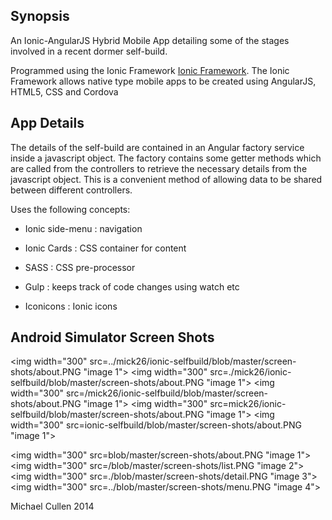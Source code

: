 ## Synopsis

An Ionic-AngularJS Hybrid Mobile App detailing some of the stages involved in a recent dormer self-build.

Programmed using the Ionic Framework [Ionic Framework](http://ionicframework.com/).
The Ionic Framework allows native type mobile apps to be created using AngularJS, HTML5, CSS and Cordova


## App Details

The details of the self-build are contained in an Angular factory service inside a javascript object. The factory contains some getter methods which are called from the controllers to retrieve the necessary details from the javascript object. This is a convenient method of allowing data to be shared between different controllers.


Uses the following concepts:

* Ionic side-menu : navigation

* Ionic Cards : CSS container for content

* SASS : CSS pre-processor

* Gulp : keeps track of code changes using watch etc

* Iconicons : Ionic icons




## Android Simulator Screen Shots

<!-- <img width="300" src=https://github.com/mick26/ionic-selfbuild/blob/master/screen-shots/about.PNG "image 1"></img> -->
<img width="300" src=../mick26/ionic-selfbuild/blob/master/screen-shots/about.PNG "image 1"></img>
<img width="300" src=./mick26/ionic-selfbuild/blob/master/screen-shots/about.PNG "image 1"></img>
<img width="300" src=/mick26/ionic-selfbuild/blob/master/screen-shots/about.PNG "image 1"></img>
<img width="300" src=mick26/ionic-selfbuild/blob/master/screen-shots/about.PNG "image 1"></img>
<img width="300" src=ionic-selfbuild/blob/master/screen-shots/about.PNG "image 1"></img>

<img width="300" src=blob/master/screen-shots/about.PNG "image 1"></img>
<img width="300" src=/blob/master/screen-shots/list.PNG "image 2"></img>
<img width="300" src=./blob/master/screen-shots/detail.PNG "image 3"></img>
<img width="300" src=../blob/master/screen-shots/menu.PNG "image 4"></img>

<!--
<img width="300" src=https://github.com/mick26/ionic-selfbuild/blob/master/screen-shots/about.PNG "image 1"></img>
<img width="300" src=https://github.com/mick26/ionic-selfbuild/blob/master/screen-shots/list.PNG "image 2"></img>
<img width="300" src=https://github.com/mick26/ionic-selfbuild/blob/master/screen-shots/detail.PNG "image 3"></img>
<img width="300" src=https://github.com/mick26/ionic-selfbuild/blob/master/screen-shots/menu.PNG "image 4"></img>
-->





Michael Cullen 2014